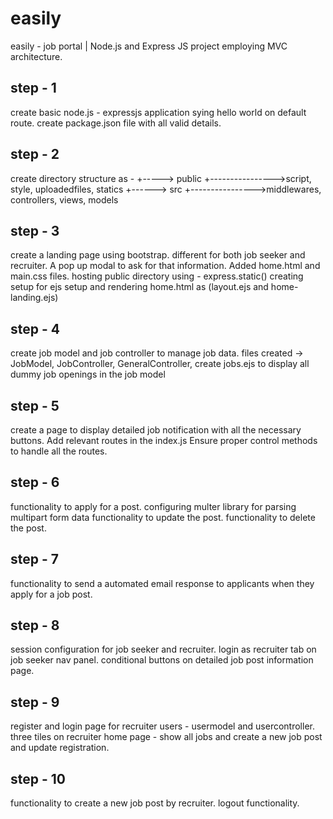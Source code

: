 # easily

easily - job portal | Node.js and Express JS project employing MVC architecture.

## step - 1

create basic node.js - expressjs application sying hello world on default route.
create package.json file with all valid details.

## step - 2

create directory structure as -
<root>
+-----> public +---------------->script, style, uploadedfiles, statics
+------> src +---------------->middlewares, controllers, views, models

## step - 3

create a landing page using bootstrap. different for both job seeker and recruiter. A pop up modal to ask for that information.
Added home.html and main.css files.
hosting public directory using - express.static()
creating setup for ejs setup and rendering home.html as (layout.ejs and home-landing.ejs)

## step - 4

create job model and job controller to manage job data.
files created -> JobModel, JobController, GeneralController,
create jobs.ejs to display all dummy job openings in the job model

## step - 5

create a page to display detailed job notification with all the necessary buttons.
Add relevant routes in the index.js
Ensure proper control methods to handle all the routes.

## step - 6

functionality to apply for a post. configuring multer library for parsing multipart form data
functionality to update the post.
functionality to delete the post.

## step - 7

functionality to send a automated email response to applicants when they apply for a job post.

## step - 8

session configuration for job seeker and recruiter.
login as recruiter tab on job seeker nav panel.
conditional buttons on detailed job post information page.

## step - 9

register and login page for recruiter users - usermodel and usercontroller.
three tiles on recruiter home page - show all jobs and create a new job post and update registration.

## step - 10

functionality to create a new job post by recruiter.
logout functionality.
